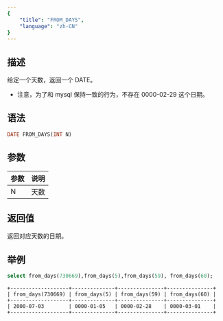 ```yaml
---
{
    "title": "FROM_DAYS",
    "language": "zh-CN"
}
---
```


<!-- 
Licensed to the Apache Software Foundation (ASF) under one
or more contributor license agreements.  See the NOTICE file
distributed with this work for additional information
regarding copyright ownership.  The ASF licenses this file
to you under the Apache License, Version 2.0 (the
"License"); you may not use this file except in compliance
with the License.  You may obtain a copy of the License at

  http://www.apache.org/licenses/LICENSE-2.0

Unless required by applicable law or agreed to in writing,
software distributed under the License is distributed on an
"AS IS" BASIS, WITHOUT WARRANTIES OR CONDITIONS OF ANY
KIND, either express or implied.  See the License for the
specific language governing permissions and limitations
under the License.
-->

## 描述

给定一个天数，返回一个 DATE。

- 注意，为了和 mysql 保持一致的行为，不存在 0000-02-29 这个日期。

## 语法

```sql
DATE FROM_DAYS(INT N)
```

## 参数

| 参数 | 说明 |
| -- | -- |
| N | 天数 |

## 返回值

返回对应天数的日期。

## 举例

```sql
select from_days(730669),from_days(5),from_days(59), from_days(60);
```

```text
+-------------------+--------------+---------------+---------------+
| from_days(730669) | from_days(5) | from_days(59) | from_days(60) |
+-------------------+--------------+---------------+---------------+
| 2000-07-03        | 0000-01-05   | 0000-02-28    | 0000-03-01    |
+-------------------+--------------+---------------+---------------+
```